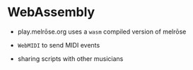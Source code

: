 # WebAssembly

- play.melrōse.org uses a `wasm` compiled version of melrōse 

- `WebMIDI` to send MIDI events

- sharing scripts with other musicians